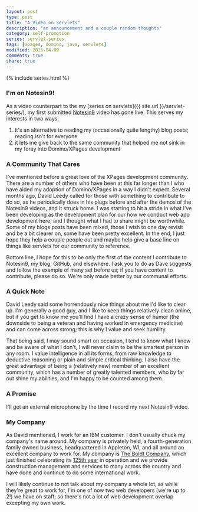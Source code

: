 ```yaml
---
layout: post
type: post
title: "A Video on Servlets"
description: "an announcement and a couple random thoughts"
category: self-promotion
series: servlet-series
tags: [xpages, domino, java, servlets]
modified: 2015-04-09
comments: true
share: true
---
```


{% include series.html %}
### I'm on Notesin9!
As a video counterpart to the my [series on servlets]({{ site.url }}/servlet-series/), my first submitted [Notesin9](//www.notesin9.com/2015/04/09/notesin9-173-getting-started-with-servlets/) video has gone live. This serves my interests in two ways:

1. it's an alternative to reading my (occasionally quite lengthy) blog posts; reading isn't for everyone
2. it lets me give back to the same community that helped me not sink in my foray into Domino/XPages development

### A Community That Cares
I've mentioned before a great love of the XPages development community. There are a number of others who have been at this far longer than I who have aided my adoption of Domino/XPages in a way I didn't expect. Several months ago, David Leedy called for those with something to contribute to do so, as he periodically does in his plugs before and after the demos of the Notesin9 videos, and it struck home. I was starting to hit a stride in what I've been developing as the development plan for our how we conduct web app development here, and I thought what I had to share might be worthwhile. Some of my blogs posts have been mixed, those I wish to one day revisit and be a bit clearer on, some have been pretty excellent. In the end, I just hope they help a couple people out and maybe help give a base line on things like servlets for our community to reference.

Bottom line, I hope for this to be only the first of the content I contribute to Notesin9, my blog, GitHub, and elsewhere. I ask you to do as Dave suggests and follow the example of many set before us; if you have content to contribute, please do so. We're only made better by our communal efforts.

### A Quick Note
David Leedy said some horrendously nice things about me I'd like to clear up. I'm generally a good guy, and I like to keep things relatively clean online, but if you get to know me you'll find I have a crazy sense of humor (the downside to being a veteran and having worked in emergency medicine) and can come across strong; this is why I value and seek humility.

That being said, I may sound smart on occasion, I tend to know what I know and be aware of what I don't, I will never claim to be the smartest person in any room. I value intelligence in all its forms, from raw knowledge to deductive reasoning or plain and simple critical thinking. I also have the great advantage of being a (relatively new) member of an excellent community, which has a number of greatly talented members, who by far out shine my abilities, and I'm happy to be counted among them.


### A Promise
I'll get an external microphone by the time I record my next Notesin9 video.

### My Company
As David mentioned, I work for an IBM customer. I don't usually chuck my company's name around. My company is privately held, a fourth-generation family owned business, headquartered in Appleton, WI, and all around an excellent company to work for. My company is [The Boldt Company](//www.theboldtcompany.com/), which just finished celebrating its [125th year](//www.theboldtcompany.com/125-anniversary/home.php) in operation and we provide construction management and services to many across the country and have done and continue to do some international work.

I will likely continue to not talk about my company a whole lot, as while they're great to work for, I'm one of now two web developers (we're up to 2!) we have on staff; so there's not a lot of web development overlap excepting my own work.
